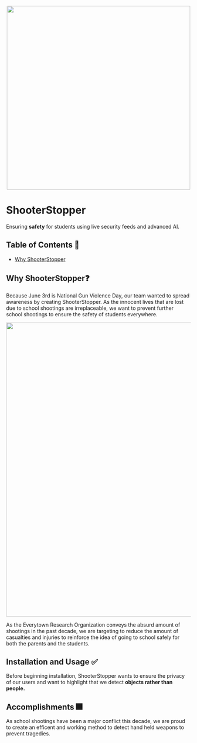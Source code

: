 <p align="center">
  <img src="https://github.com/frankchang1000/ShooterStopper/blob/main/docs/logo.png", width="500"/>
</p>

# ShooterStopper

Ensuring **safety** for students using live security feeds and advanced AI.


## Table of Contents 🧾
* [Why ShooterStopper](#why-shooterstopper)



## Why ShooterStopper❓
Because June 3rd is National Gun Violence Day, our team wanted to spread awareness by creating ShooterStopper. As the innocent lives that are lost due to school shootings are irreplaceable, we want to prevent further school shootings to ensure the safety of students everywhere.

<p align="center">
  <img src="https://github.com/frankchang1000/ShooterStopper/blob/main/docs/slides/statisitics.png", width="800"/>
</p>
As the Everytown Research Organization conveys the absurd amount of shootings in the past decade, we are targeting to reduce the amount of casualties and injuries to reinforce the idea of going to school safely for both the parents and the students.







## Installation and Usage ✅
Before beginning installation, ShooterStopper wants to ensure the privacy of our users and want to highlight that we detect **objects rather than people.**

## Accomplishments 🎆

As school shootings have been a major conflict this decade, we are proud to create an efficent and working method to detect hand held weapons to prevent tragedies.

